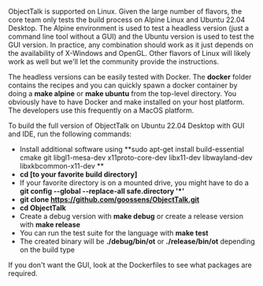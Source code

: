 ObjectTalk is supported on Linux. Given the large number
of flavors, the core team only tests the build process
on Alpine Linux and Ubuntu 22.04 Desktop. The Alpine
environment is used to test a headless version (just
a command line tool without a GUI) and the Ubuntu version
is used to test the GUI version. In practice, any
combination should work as it just depends on the
availability of X-Windows and OpenGL. Other flavors
of Linux will likely work as well but we'll let the
community provide the instructions.

The headless versions can be easily tested with Docker.
The **docker** folder contains the recipes and you can
quickly spawn a docker container by doing a
**make alpine** or **make ubuntu** from the top-level
directory. You obviously have to have Docker and make
installed on your host platform. The developers use
this frequently on a MacOS platform.

To build the full version of ObjectTalk on Ubuntu 22.04
Desktop with GUI and IDE, run the following commands:

* Install additional software using **sudo apt-get install build-essential cmake git libgl1-mesa-dev x11proto-core-dev libx11-dev libwayland-dev libxkbcommon-x11-dev **
* **cd [to your favorite build directory]**
* If your favorite directory is on a mounted drive, you might have to do a **git config --global --replace-all safe.directory '*'**
* **git clone https://github.com/goossens/ObjectTalk.git**
* **cd ObjectTalk**
* Create a debug version with **make debug** or create a release version with **make release**
* You can run the test suite for the language with **make test**
* The created binary will be **./debug/bin/ot** or **./release/bin/ot** depending on the build type

If you don't want the GUI, look at the Dockerfiles to see
what packages are required.
